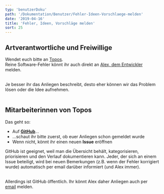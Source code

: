 ```yaml
---
typ: 'benutzerDoku'
path: '/Dokumentation/Benutzer/Fehler-Ideen-Vorschlaege-melden'
date: '2019-04-16'
title: 'Fehler, Ideen, Vorschläge melden'
sort: 25
---
```


## Artverantwortliche und Freiwillige

Wendet euch bitte an [Topos](mailto:salzmann@toposmm.ch).<br/>
Reine Software-Fehler könnt ihr auch direkt an [Alex, dem Entwickler](mailto:alex@gabriel-software.ch) melden.<br/><br/>

Je besser ihr das Anliegen beschreibt, desto eher können wir das Problem lösen oder die Idee aufnehmen.<br/><br/>

## Mitarbeiterinnen von Topos

Das geht so:

- Auf [**GitHub**](https://github.com/barbalex/apf2/issues)...
- ...schaut ihr bitte zuerst, ob euer Anliegen schon gemeldet wurde
- Wenn nicht, könnt ihr einen neuen **Issue** eröffnen

GitHub ist geeignet, weil man die Übersicht behält, kategorisieren, priorisieren und den Verlauf dokumentieren kann. Jeder, der sich an einem Issue beteiligt, wird bei neuen Bemerkungen (z.B. wenn der Fehler korrigiert wurde) automatisch per email darüber informiert (und Alex immer).<br/><br/>

Allerdings ist GitHub öffentlich. Ihr könnt Alex daher Anliegen auch per [email](mailto:alex@gabriel-software.ch) melden.
